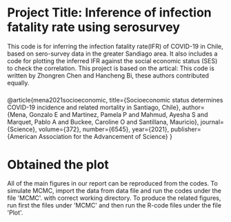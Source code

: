# Project Title: Inference of infection fatality rate using serosurvey
This code is for inferring the infection fatality rate(IFR) of COVID-19 in Chile, based on sero-survey data in the greater Sandiago area. 
It also includes a code for plotting the inferred IFR against the social economic status (SES) to check the correlation. 
This project is based on the artical:
This code is written by Zhongren Chen and Hancheng Bi, these authors contributed equally.

#####
@article{mena2021socioeconomic,
  title={Socioeconomic status determines COVID-19 incidence and related mortality in Santiago, Chile},
  author={Mena, Gonzalo E and Martinez, Pamela P and Mahmud, Ayesha S and Marquet, Pablo A and Buckee, Caroline O and Santillana, Mauricio},
  journal={Science},
  volume={372},
  number={6545},
  year={2021},
  publisher={American Association for the Advancement of Science}
}
#####

# Obtained the plot
All of the main figures in our report can be reproduced from the codes. To simulate MCMC, import the data from data file and run the codes under the file 'MCMC'. with correct working directory. To produce the related figures, run first the files under 'MCMC'
and then run the  R-code files under the file 'Plot'.
